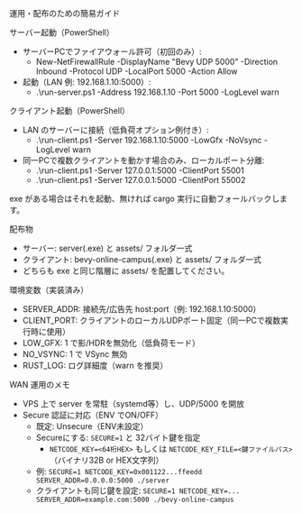 運用・配布のための簡易ガイド

サーバー起動（PowerShell）
- サーバーPCでファイアウォール許可（初回のみ）:
  - New-NetFirewallRule -DisplayName "Bevy UDP 5000" -Direction Inbound -Protocol UDP -LocalPort 5000 -Action Allow
- 起動（LAN 例: 192.168.1.10:5000）:
  - .\run-server.ps1 -Address 192.168.1.10 -Port 5000 -LogLevel warn

クライアント起動（PowerShell）
- LAN のサーバーに接続（低負荷オプション例付き）:
  - .\run-client.ps1 -Server 192.168.1.10:5000 -LowGfx -NoVsync -LogLevel warn
- 同一PCで複数クライアントを動かす場合のみ、ローカルポート分離:
  - .\run-client.ps1 -Server 127.0.0.1:5000 -ClientPort 55001
  - .\run-client.ps1 -Server 127.0.0.1:5000 -ClientPort 55002

exe がある場合はそれを起動、無ければ cargo 実行に自動フォールバックします。

配布物
- サーバー: server(.exe) と assets/ フォルダ一式
- クライアント: bevy-online-campus(.exe) と assets/ フォルダ一式
- どちらも exe と同じ階層に assets/ を配置してください。

環境変数（実装済み）
- SERVER_ADDR: 接続先/広告先 host:port（例: 192.168.1.10:5000）
- CLIENT_PORT: クライアントのローカルUDPポート固定（同一PCで複数実行時に使用）
- LOW_GFX: 1 で影/HDRを無効化（低負荷モード）
- NO_VSYNC: 1 で VSync 無効
- RUST_LOG: ログ詳細度（warn を推奨）

WAN 運用のメモ
- VPS 上で server を常駐（systemd等）し、UDP/5000 を開放
- Secure 認証に対応（ENV でON/OFF）
  - 既定: Unsecure（ENV未設定）
  - Secureにする: `SECURE=1` と 32バイト鍵を指定
    - `NETCODE_KEY=<64桁HEX>` もしくは `NETCODE_KEY_FILE=<鍵ファイルパス>`（バイナリ32B or HEX文字列）
  - 例: `SECURE=1 NETCODE_KEY=0x001122...ffeedd SERVER_ADDR=0.0.0.0:5000 ./server`
  - クライアントも同じ鍵を設定: `SECURE=1 NETCODE_KEY=... SERVER_ADDR=example.com:5000 ./bevy-online-campus`
